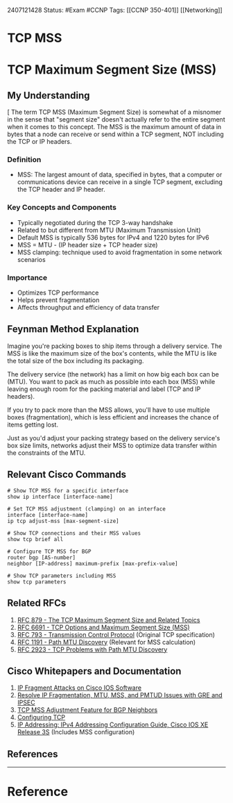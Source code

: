 2407121428
	Status: #Exam #CCNP
		Tags: [[CCNP 350-401]] [[Networking]]

# TCP MSS

# TCP Maximum Segment Size (MSS)

## My Understanding
[
The term TCP MSS (Maximum Segment Size) is somewhat of a misnomer in the sense that "segment size" doesn't actually refer to the entire segment when it comes to this concept. The MSS is the maximum amount of data in bytes that a node can receive or send within a TCP segment, NOT including the TCP or IP headers.



### Definition
- MSS: The largest amount of data, specified in bytes, that a computer or communications device can receive in a single TCP segment, excluding the TCP header and IP header.

### Key Concepts and Components
- Typically negotiated during the TCP 3-way handshake
- Related to but different from MTU (Maximum Transmission Unit)
- Default MSS is typically 536 bytes for IPv4 and 1220 bytes for IPv6
- MSS = MTU - (IP header size + TCP header size)
- MSS clamping: technique used to avoid fragmentation in some network scenarios

### Importance
- Optimizes TCP performance
- Helps prevent fragmentation
- Affects throughput and efficiency of data transfer

## Feynman Method Explanation

Imagine you're packing boxes to ship items through a delivery service. The MSS is like the maximum size of the box's contents, while the MTU is like the total size of the box including its packaging.

The delivery service (the network) has a limit on how big each box can be (MTU). You want to pack as much as possible into each box (MSS) while leaving enough room for the packing material and label (TCP and IP headers).

If you try to pack more than the MSS allows, you'll have to use multiple boxes (fragmentation), which is less efficient and increases the chance of items getting lost.

Just as you'd adjust your packing strategy based on the delivery service's box size limits, networks adjust their MSS to optimize data transfer within the constraints of the MTU.

## Relevant Cisco Commands

```
# Show TCP MSS for a specific interface
show ip interface [interface-name]

# Set TCP MSS adjustment (clamping) on an interface
interface [interface-name]
ip tcp adjust-mss [max-segment-size]

# Show TCP connections and their MSS values
show tcp brief all

# Configure TCP MSS for BGP
router bgp [AS-number]
neighbor [IP-address] maximum-prefix [max-prefix-value]

# Show TCP parameters including MSS
show tcp parameters
```

## Related RFCs

1. [RFC 879 - The TCP Maximum Segment Size and Related Topics](https://datatracker.ietf.org/doc/html/rfc879)
2. [RFC 6691 - TCP Options and Maximum Segment Size (MSS)](https://datatracker.ietf.org/doc/html/rfc6691)
3. [RFC 793 - Transmission Control Protocol](https://datatracker.ietf.org/doc/html/rfc793) (Original TCP specification)
4. [RFC 1191 - Path MTU Discovery](https://datatracker.ietf.org/doc/html/rfc1191) (Relevant for MSS calculation)
5. [RFC 2923 - TCP Problems with Path MTU Discovery](https://datatracker.ietf.org/doc/html/rfc2923)

## Cisco Whitepapers and Documentation

1. [IP Fragment Attacks on Cisco IOS Software](https://tools.cisco.com/security/center/viewAlert.x?alertId=19756)
2. [Resolve IP Fragmentation, MTU, MSS, and PMTUD Issues with GRE and IPSEC](https://www.cisco.com/c/en/us/support/docs/ip/generic-routing-encapsulation-gre/25885-pmtud-ipfrag.html)
3. [TCP MSS Adjustment Feature for BGP Neighbors](https://www.cisco.com/c/en/us/td/docs/ios-xml/ios/iproute_bgp/configuration/xe-16/irg-xe-16-book/bgp-tcp-mss.html)
4. [Configuring TCP](https://www.cisco.com/c/en/us/td/docs/ios-xml/ios/ipapp/configuration/xe-16/iap-xe-16-book/iap-tcp.html)
5. [IP Addressing: IPv4 Addressing Configuration Guide, Cisco IOS XE Release 3S](https://www.cisco.com/c/en/us/td/docs/ios-xml/ios/ipaddr_ipv4/configuration/xe-3s/ipv4-xe-3s-book.html) (Includes MSS configuration)


## References


---
# Reference